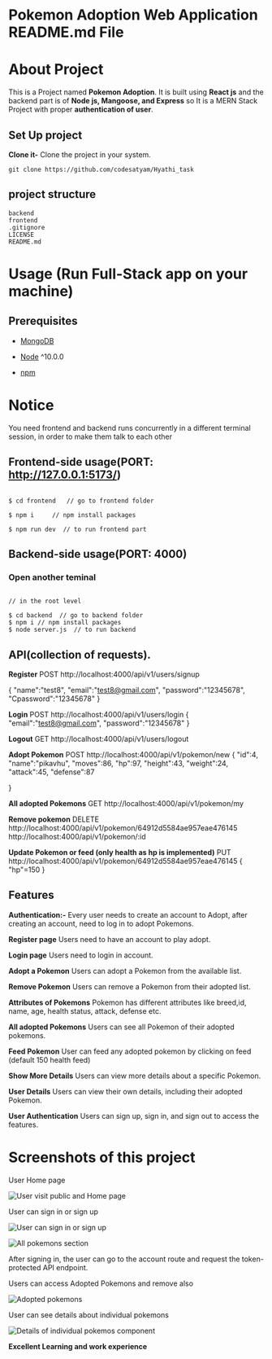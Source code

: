 

#  Pokemon Adoption Web Application README.md File

 


# About Project

 This is a Project named  **Pokemon Adoption**. It is built using **React js** and the backend part is of **Node js, Mangoose, and Express** so It is a MERN Stack Project with proper **authentication of user**.

##  Set Up project

 **Clone it-** Clone the project in your system.
 ```terminal
 git clone https://github.com/codesatyam/Hyathi_task
```
## project structure

```terminal
backend  
frontend
.gitignore
LICENSE
README.md
```

# Usage (Run Full-Stack app on your machine)

  

## Prerequisites

- [MongoDB](https://gist.github.com/nrollr/9f523ae17ecdbb50311980503409aeb3)

- [Node](https://nodejs.org/en/download/) ^10.0.0

- [npm](https://nodejs.org/en/download/package-manager/)

  

# Notice
You need frontend and backend runs concurrently in a different terminal session, in order to make them talk to each other

## Frontend-side usage(PORT: http://127.0.0.1:5173/)

```terminal

$ cd frontend   // go to frontend folder

$ npm i     // npm install packages

$ npm run dev  // to run frontend part

```
## Backend-side usage(PORT: 4000)

  

### Open another teminal 

  

  

```terminal

// in the root level

$ cd backend  // go to backend folder
$ npm i // npm install packages
$ node server.js  // to run backend

```

 ## API(collection of requests).
 **Register**
 POST
 http://localhost:4000/api/v1/users/signup

  {
    "name":"test8",
    "email":"test8@gmail.com",
    "password":"12345678",
     "Cpassword":"12345678"
  }
  
 **Login**
 POST
 http://localhost:4000/api/v1/users/login
 {
    "email":"test8@gmail.com",
    "password":"12345678"
 }

 **Logout**
 GET
 http://localhost:4000/api/v1/users/logout

 **Adopt Pokemon**
 POST
 http://localhost:4000/api/v1/pokemon/new
 {
    "id":4,
    "name":"pikavhu",
      "moves":86,
     "hp":97,
    "height":43,
    "weight":24,
    "attack":45,
    "defense":87
    
}

**All adopted Pokemons**
GET
http://localhost:4000/api/v1/pokemon/my

**Remove pokemon**
DELETE
http://localhost:4000/api/v1/pokemon/64912d5584ae957eae476145
http://localhost:4000/api/v1/pokemon/:id

**Update Pokemon or feed (only health as hp is implemented)**
PUT
http://localhost:4000/api/v1/pokemon/64912d5584ae957eae476145
{
   "hp"=150
}
 
 

 

## Features


 **Authentication:-** 
 Every user needs to create an account to Adopt, after creating an account, need to log in to adopt Pokemons.

**Register page** 
 Users need to have an account to play adopt.

**Login page** 
 Users need to login in account. 
 
**Adopt a Pokemon**
  Users can adopt a Pokemon from the available list.
  
**Remove Pokemon**
   Users can remove a Pokemon from their adopted list.
   
 **Attributes of Pokemons**
 Pokemon has different attributes like breed,id, name, age, health status, attack, defense etc.
   
**All adopted Pokemons**
   Users can see all Pokemon of their adopted pokemons.

**Feed Pokemon**
User can feed any adopted pokemon by clicking on feed (default 150  health feed) 
   
**Show More Details**
 Users can view more details about a specific Pokemon.

**User Details**
 Users can view their own details, including their adopted Pokemon.
 
**User Authentication** 
Users can sign up, sign in, and sign out to access the features.

  
 
# Screenshots of this project

  

User Home page

![User visit public and Home page](https://imgur.com/QkPrQUN.png)

  

User can sign in or sign up

![User can sign in or sign up](https://imgur.com/ijPttAy.png)

  

![All pokemons section](https://imgur.com/k0UmNMk.png)

  

After signing in, the user can go to the account route and request the token-protected API endpoint.

Users can access Adopted Pokemons and remove also

![Adopted pokemons](https://imgur.com/Q5tSGNg.png)

User can see details about individual pokemons

![Details of individual pokemos component](https://imgur.com/WPl7nUJ.png)

**Excellent Learning and work experience**
